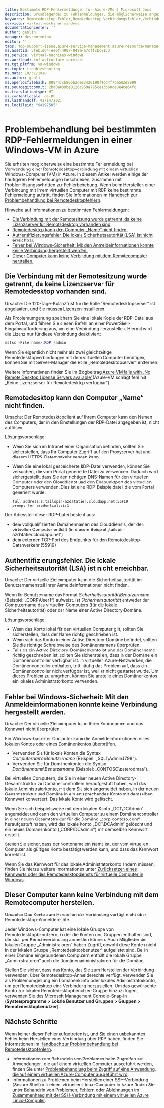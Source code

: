 ```yaml
---
title: Bestimmte RDP-Fehlermeldungen für Azure-VMs | Microsoft Docs
description: Grundlegendes zu Fehlermeldungen, die möglicherweise angezeigt werden, wenn Sie versuchen, eine Remotedesktopverbindung zu einem Windows-Computer in Azure zu verwenden
keywords: Remotedesktop-Fehler,Remotedesktop-Verbindungsfehler,Verbindung mit virtuellem Computer nicht möglich,Remotedesktop-Problembehandlung
services: virtual-machines-windows
documentationcenter: ''
author: genlin
manager: dcscontentpm
editor: ''
tags: top-support-issue,azure-service-management,azure-resource-manager
ms.assetid: 5feb1d64-ee6f-4907-949a-a7cffcbc6153
ms.service: virtual-machines-windows
ms.workload: infrastructure-services
ms.tgt_pltfrm: vm-windows
ms.topic: troubleshooting
ms.date: 10/31/2018
ms.author: genli
ms.openlocfilehash: 808443cb805b2dee2426198f9cd4f7ba502d8999
ms.sourcegitcommit: 2bd0a039be8126c969a795cea3b60ce8e4ce64fc
ms.translationtype: HT
ms.contentlocale: de-DE
ms.lasthandoff: 01/14/2021
ms.locfileid: "98197505"
---
```

# <a name="troubleshooting-specific-rdp-error-messages-to-a-windows-vm-in-azure"></a>Problembehandlung bei bestimmten RDP-Fehlermeldungen in einer Windows-VM in Azure
Sie erhalten möglicherweise eine bestimmte Fehlermeldung bei Verwendung einer Remotedesktopverbindung mit einem virtuellen Windows-Computer (VM) in Azure. In diesem Artikel werden einige der häufigeren Fehlermeldungen beschrieben, zusammen mit Problemlösungsschritten zur Fehlerbehebung. Wenn beim Herstellen einer Verbindung mit Ihrem virtuellen Computer mit RDP keine bestimmte Fehlermeldung auftritt, finden Sie Informationen im [Handbuch zur Problembehandlung bei Remotedesktopfehlern](troubleshoot-rdp-connection.md).

Hinweise auf Informationen zu bestimmten Fehlermeldungen:

* [Die Verbindung mit der Remotesitzung wurde getrennt, da keine Lizenzserver für Remotedesktop vorhanden sind](#rdplicense).
* [Remotedesktop kann den Computer „Name“ nicht finden.](#rdpname)
* [Authentifizierungsfehler. Die lokale Sicherheitsautorität (LSA) ist nicht erreichbar](#rdpauth).
* [Fehler bei Windows-Sicherheit: Mit den Anmeldeinformationen konnte keine Verbindung hergestellt werden.](#wincred)
* [Dieser Computer kann keine Verbindung mit dem Remotecomputer herstellen.](#rdpconnect)

<a id="rdplicense"></a>

## <a name="the-remote-session-was-disconnected-because-there-are-no-remote-desktop-license-servers-available-to-provide-a-license"></a>Die Verbindung mit der Remotesitzung wurde getrennt, da keine Lizenzserver für Remotedesktop vorhanden sind.
Ursache: Die 120-Tage-Kulanzfrist für die Rolle "Remotedesktopserver" ist abgelaufen, und Sie müssen Lizenzen installieren.

Als Problemumgehung speichern Sie eine lokale Kopie der RDP-Datei aus dem Portal, und führen Sie diesen Befehl an einer PowerShell-Eingabeaufforderung aus, um eine Verbindung herzustellen. Hiermit wird die Lizenz nur für diese Verbindung deaktiviert:

```powershell
mstsc <File name>.RDP /admin
```

Wenn Sie eigentlich nicht mehr als zwei gleichzeitige Remotedesktopverbindungen mit dem virtuellen Computer benötigen, können Sie mit Server-Manager die Rolle „Remotedesktopserver“ entfernen.

Weitere Informationen finden Sie im Blogbeitrag [Azure VM fails with „No Remote Desktop License Servers available“](/archive/blogs/mast/rdp-to-azure-vm-fails-with-no-remote-desktop-license-servers-available)(Azure-VM schlägt fehl mit „Keine Lizenzserver für Remotedesktop verfügbar“).

<a id="rdpname"></a>

## <a name="remote-desktop-cant-find-the-computer-name"></a>Remotedesktop kann den Computer „Name“ nicht finden.
Ursache: Der Remotedesktopclient auf Ihrem Computer kann den Namen des Computers, der in den Einstellungen der RDP-Datei angegeben ist, nicht auflösen.

Lösungsvorschläge:

* Wenn Sie sich im Intranet einer Organisation befinden, sollten Sie sicherstellen, dass Ihr Computer Zugriff auf den Proxyserver hat und diesem HTTPS-Datenverkehr senden kann.
* Wenn Sie eine lokal gespeicherte RDP-Datei verwenden, können Sie versuchen, die vom Portal generierte Datei zu verwenden. Dadurch wird sichergestellt, dass Sie den richtigen DNS-Namen für den virtuellen Computer oder den Clouddienst und den Endpunktport des virtuellen Computers verwenden. Dies ist eine RDP-Beispieldatei, die vom Portal generiert wurde:

    ```output
    full address:s:tailspin-azdatatier.cloudapp.net:55919
    prompt for credentials:i:1
    ```

Der Adressteil dieser RDP-Datei besteht aus:

* dem vollqualifizierten Domänennamen des Clouddiensts, der den virtuellen Computer enthält (in diesem Beispiel „tailspin-azdatatier.cloudapp.net“)
* dem externen TCP-Port des Endpunkts für den Remotedesktop-Datenverkehr (55919)

<a id="rdpauth"></a>

## <a name="an-authentication-error-has-occurred-the-local-security-authority-cannot-be-contacted"></a>Authentifizierungsfehler. Die lokale Sicherheitsautorität (LSA) ist nicht erreichbar.
Ursache: Der virtuelle Zielcomputer kann die Sicherheitsautorität im Benutzernamensteil Ihrer Anmeldeinformationen nicht finden.

Wenn Ihr Benutzername das Format *Sicherheitsautorität*\\*Benutzername* (Beispiel: „CORP\User1“) aufweist, ist *Sicherheitsautorität* entweder der Computername des virtuellen Computers (für die lokale Sicherheitsautorität) oder der Name einer Active Directory-Domäne.

Lösungsvorschläge:

* Wenn das Konto lokal für den virtuellen Computer gilt, sollten Sie sicherstellen, dass der Name richtig geschrieben ist.
* Wenn sich das Konto in einer Active Directory-Domäne befindet, sollten Sie die richtige Schreibweise des Domänennamens überprüfen.
* Falls es ein Active Directory-Domänenkonto ist und der Domänenname richtig geschrieben ist, sollten Sie sicherstellen, dass in der Domäne ein Domänencontroller verfügbar ist. In virtuellen Azure-Netzwerken, die Domänencontroller enthalten, tritt häufig das Problem auf, dass ein Domänencontroller nicht verfügbar ist, weil er nicht gestartet wurde. Um dieses Problem zu umgehen, können Sie anstelle eines Domänenkontos ein lokales Administratorkonto verwenden.

<a id="wincred"></a>

## <a name="windows-security-error-your-credentials-did-not-work"></a>Fehler bei Windows-Sicherheit: Mit den Anmeldeinformationen konnte keine Verbindung hergestellt werden.
Ursache: Der virtuelle Zielcomputer kann Ihren Kontonamen und das Kennwort nicht überprüfen.

Ein Windows-basierter Computer kann die Anmeldeinformationen eines lokalen Kontos oder eines Domänenkontos überprüfen.

* Verwenden Sie für lokale Konten die Syntax *Computername*\\*Benutzername* (Beispiel: „SQL1\Admin4798“).
* Verwenden Sie für Domänenkonten die Syntax *Domänenname*\\*Benutzername* (Beispiel: „CONTOSO\peterodman“).

Bei virtuellen Computern, die Sie in einer neuen Active Directory-Gesamtstruktur zu Domänencontrollern heraufgestuft haben, wird das lokale Administratorkonto, mit dem Sie sich angemeldet haben, in der neuen Gesamtstruktur und Domäne in ein entsprechendes Konto mit demselben Kennwort konvertiert. Das lokale Konto wird gelöscht.

Wenn Sie sich beispielsweise mit dem lokalen Konto „DC1\DCAdmin“ angemeldet und dann den virtuellen Computer zu einem Domänencontroller in einer neuen Gesamtstruktur für die Domäne „corp.contoso.com“ heraufgestuft haben, wird das lokale Konto „DC1\DCAdmin“ gelöscht und ein neues Domänenkonto („CORP\DCAdmin“) mit demselben Kennwort erstellt.

Stellen Sie sicher, dass der Kontoname ein Name ist, der vom virtuellen Computer als gültiges Konto bestätigt werden kann, und dass das Kennwort korrekt ist.

Wenn Sie das Kennwort für das lokale Administratorkonto ändern müssen, finden Sie hierzu weitere Informationen unter [Zurücksetzen eines Kennworts oder des Remotedesktopdiensts für virtuelle Computer in Windows](reset-rdp.md).

<a id="rdpconnect"></a>

## <a name="this-computer-cant-connect-to-the-remote-computer"></a>Dieser Computer kann keine Verbindung mit dem Remotecomputer herstellen.
Ursache: Das Konto zum Herstellen der Verbindung verfügt nicht über Remotedesktop-Anmelderechte.

Jeder Windows-Computer hat eine lokale Gruppe von Remotedesktopbenutzern, in der die Konten und Gruppen enthalten sind, die sich per Remoteverbindung anmelden können. Auch Mitglieder der lokalen Gruppe „Administratoren“ haben Zugriff, obwohl diese Konten nicht in der lokalen Gruppe „Remotedesktopbenutzer“ aufgelistet sind. Bei in einer Domäne eingebundenen Computern enthält die lokale Gruppe „Administratoren“ auch die Domänenadministratoren für die Domäne.

Stellen Sie sicher, dass das Konto, das Sie zum Herstellen der Verbindung verwenden, über Remotedesktop-Anmelderechte verfügt. Verwenden Sie als Problemumgehung ein Domänenkonto oder lokales Administratorkonto, um per Remotedesktop eine Verbindung herzustellen. Um das gewünschte Konto zur lokalen Remotedesktopbenutzer-Gruppe hinzuzufügen, verwenden Sie das Microsoft Management Console-Snap-In (**Systemprogramme > Lokale Benutzer und Gruppen > Gruppen > Remotedesktopbenutzer**).

## <a name="next-steps"></a>Nächste Schritte
Wenn keiner dieser Fehler aufgetreten ist, und Sie einen unbekannten Fehler beim Herstellen einer Verbindung über RDP haben, finden Sie Informationen im [Handbuch zur Problembehandlung bei Remotedesktopfehlern](troubleshoot-rdp-connection.md).

* Informationen zum Behandeln von Problemen beim Zugreifen auf Anwendungen, die auf einem virtuellen Computer ausgeführt werden, finden Sie unter [Problembehandlung beim Zugriff auf eine Anwendung, die auf einem virtuellen Azure-Computer ausgeführt wird](./troubleshoot-app-connection.md?toc=/azure/virtual-machines/linux/toc.json).
* Informationen zu Problemen beim Herstellen einer SSH-Verbindung (Secure Shell) mit einem virtuellen Linux-Computer in Azure finden Sie unter [Behandeln von Problemen, Fehlern oder Ablehnungen im Zusammenhang mit der SSH-Verbindung mit einem virtuellen Azure Linux-Computer](./troubleshoot-ssh-connection.md?toc=/azure/virtual-machines/linux/toc.json).
